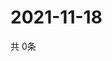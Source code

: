 # 2021-11-18
  共 0条

  <!-- BEGIN -->
  <!-- 最后更新时间Thu Nov 18 2021 10:04:06 GMT+0000 (Coordinated Universal Time) -->
  
  <!-- END -->
  
  